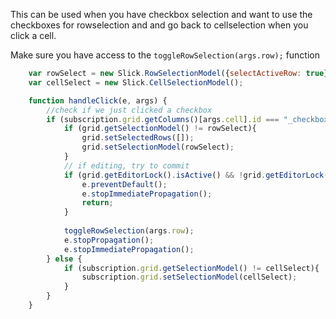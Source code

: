 This can be used when you have checkbox selection and want to use the checkboxes for rowselection and and go back to cellselection when you click a cell. 

Make sure you have access to the `toggleRowSelection(args.row);` function

```javascript
    var rowSelect = new Slick.RowSelectionModel({selectActiveRow: true});
    var cellSelect = new Slick.CellSelectionModel();

    function handleClick(e, args) {
        //check if we just clicked a checkbox
        if (subscription.grid.getColumns()[args.cell].id === "_checkbox_selector"){
            if (grid.getSelectionModel() != rowSelect){
                grid.setSelectedRows([]);
                grid.setSelectionModel(rowSelect);
            }
            // if editing, try to commit
            if (grid.getEditorLock().isActive() && !grid.getEditorLock().commitCurrentEdit()) {
                e.preventDefault();
                e.stopImmediatePropagation();
                return;
            }
            
            toggleRowSelection(args.row);
            e.stopPropagation();
            e.stopImmediatePropagation();
        } else {
            if (subscription.grid.getSelectionModel() != cellSelect){
                subscription.grid.setSelectionModel(cellSelect);
            }
        }
    }
```